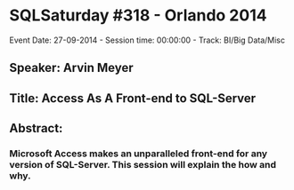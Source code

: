 # SQLSaturday #318 - Orlando 2014
Event Date: 27-09-2014 - Session time: 00:00:00 - Track: BI/Big Data/Misc
## Speaker: Arvin Meyer
## Title: Access As A Front-end to SQL-Server
## Abstract:
### Microsoft Access makes an unparalleled front-end for any version of SQL-Server. This session will explain the how and why.
